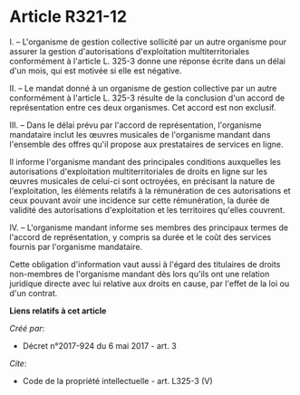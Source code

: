 # Article R321-12

I. – L'organisme de gestion collective sollicité par un autre organisme pour assurer la gestion d'autorisations
d'exploitation multiterritoriales conformément à l'article L. 325-3 donne une réponse écrite dans un délai d'un mois, qui est
motivée si elle est négative. 

II. – Le mandat donné à un organisme de gestion collective par un autre conformément à l'article L. 325-3 résulte de la
conclusion d'un accord de représentation entre ces deux organismes. Cet accord est non exclusif. 

III. – Dans le délai prévu par l'accord de représentation, l'organisme mandataire inclut les œuvres musicales de l'organisme
mandant dans l'ensemble des offres qu'il propose aux prestataires de services en ligne. 

Il informe l'organisme mandant des principales conditions auxquelles les autorisations d'exploitation multiterritoriales de
droits en ligne sur les œuvres musicales de celui-ci sont octroyées, en précisant la nature de l'exploitation, les éléments
relatifs à la rémunération de ces autorisations et ceux pouvant avoir une incidence sur cette rémunération, la durée de
validité des autorisations d'exploitation et les territoires qu'elles couvrent. 

IV. – L'organisme mandant informe ses membres des principaux termes de l'accord de représentation, y compris sa durée et le
coût des services fournis par l'organisme mandataire. 

Cette obligation d'information vaut aussi à l'égard des titulaires de droits non-membres de l'organisme mandant dès lors
qu'ils ont une relation juridique directe avec lui relative aux droits en cause, par l'effet de la loi ou d'un contrat.

**Liens relatifs à cet article**

_Créé par_:

  - Décret n°2017-924 du 6 mai 2017 - art. 3

_Cite_:

  - Code de la propriété intellectuelle - art. L325-3 (V)
